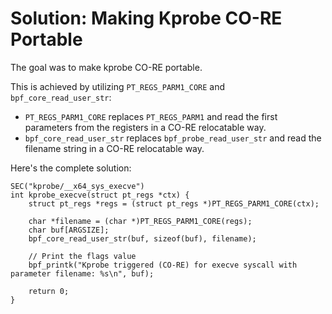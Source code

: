 # Solution: Making Kprobe CO-RE Portable 

The goal was to make kprobe CO-RE portable.

This is achieved by utilizing `PT_REGS_PARM1_CORE` and `bpf_core_read_user_str`:

- `PT_REGS_PARM1_CORE` replaces `PT_REGS_PARM1` and read the first parameters from the registers in a CO-RE relocatable way.
- `bpf_core_read_user_str` replaces `bpf_probe_read_user_str` and read the filename string in a CO-RE relocatable way.

Here's the complete solution:
```
SEC("kprobe/__x64_sys_execve")
int kprobe_execve(struct pt_regs *ctx) {
    struct pt_regs *regs = (struct pt_regs *)PT_REGS_PARM1_CORE(ctx);

    char *filename = (char *)PT_REGS_PARM1_CORE(regs);
    char buf[ARGSIZE];
    bpf_core_read_user_str(buf, sizeof(buf), filename);

    // Print the flags value
    bpf_printk("Kprobe triggered (CO-RE) for execve syscall with parameter filename: %s\n", buf);

    return 0;
}
```
